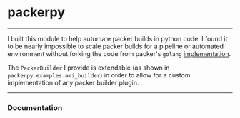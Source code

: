 # packerpy

---

I built this module to help automate packer builds in python code. I found it to be nearly 
impossible to scale packer builds for a pipeline or automated environment without forking 
the code from packer's <code>golang</code> [implementation](https://github.com/hashicorp/packer).

The <code>PackerBuilder</code> I provide is extendable (as shown in <code>packerpy.examples.ami_builder</code>) 
in order to allow for a custom implementation of any packer builder plugin.

---

### Documentation

